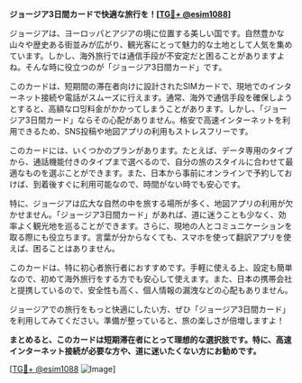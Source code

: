 **ジョージア3日間カードで快適な旅行を！[[TG💪+ @esim1088](https://t.me/s/esim1088)]**

ジョージアは、ヨーロッパとアジアの境に位置する美しい国です。自然豊かな山々や歴史ある街並みが広がり、観光客にとって魅力的な土地として人気を集めています。しかし、海外旅行では通信手段が不安定だと困ることがありますよね。そんな時に役立つのが「ジョージア3日間カード」です。

このカードは、短期間の滞在者向けに設計されたSIMカードで、現地でのインターネット接続や電話がスムーズに行えます。通常、海外で通信手段を確保しようとすると、高額なロ밍料金がかかってしまうことがあります。しかし、「ジョージア3日間カード」ならその心配がありません。格安で高速インターネットを利用できるため、SNS投稿や地図アプリの利用もストレスフリーです。

このカードには、いくつかのプランがあります。たとえば、データ専用のタイプから、通話機能付きのタイプまで選べるので、自分の旅のスタイルに合わせて最適なものを選ぶことができます。また、日本から事前にオンラインで予約しておけば、到着後すぐに利用可能なので、時間がない時でも安心です。

特に、ジョージアは広大な自然の中を旅する場所が多く、地図アプリの利用が欠かせません。「ジョージア3日間カード」があれば、道に迷うことも少なく、効率よく観光地を巡ることができます。さらに、現地の人とコミュニケーションを取る際にも役立ちます。言葉が分からなくても、スマホを使って翻訳アプリを使えば、困ることはありません。

このカードは、特に初心者旅行者におすすめです。手軽に使える上、設定も簡単なので、初めて海外旅行をする方でも安心して使えます。また、日本の携帯会社と提携しているので、安全性も高く、個人情報の漏洩などの心配もありません。

ジョージアでの旅行をもっと快適にしたい方、ぜひ「ジョージア3日間カード」を利用してみてください。準備が整っていると、旅の楽しさが倍増しますよ！

**まとめると、このカードは短期滞在者にとって理想的な選択肢です。特に、高速インターネット接続が必要な方や、道に迷いたくない方にお勧めです。**

[[TG💪+ @esim1088](https://t.me/s/esim1088) ![Image](https://i.postimg.cc/Y0z9fWf4/image.png)]